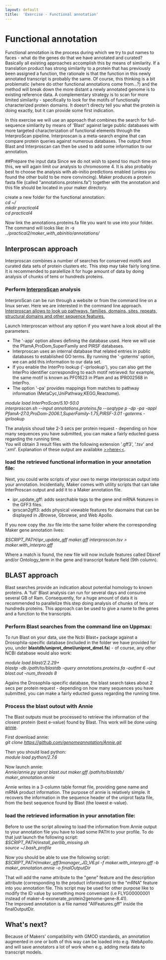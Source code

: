 ```yaml
---
layout: default
title:  'Exercise - Functional annotation'
---
```


# Functional annotation

Functional annotation is the process during which we try to put names to faces - what do the genes do that we have annotated and curated? Basically all existing approaches accomplish this by means of similarity. If a translation product has strong similarity to a protein that has previously been assigned a function, the rationale is that the function in this newly annotated transcript is probably the same. Of course, this thinking is a bit problematic (where do other functional annotations come from...?) and the method will break down the more distant a newly annotated genome is to existing reference data. A complementary strategy is to scan for more limited similarity - specifically to look for the motifs of functionally characterized protein domains. It doesn't directy tell you what the protein is doing exactly, but it can provide some first indication.

In this exercise we will use an approach that combines the search for full-sequence simliarity by means of 'Blast' against large public databases with more targeted characterization of functional elements through the InterproScan pipeline. Interproscan is a meta-search engine that can compare protein queries against numerous databases. The output from Blast and Interproscan can then be used to add some information to our annotation.

##Prepare the input data
Since we do not wish to spend too much time on this, we will again limit our analysis to chromosome 4. It is also probably best to choose the analysis with ab-initio predictions enabled (unless you found the other build to be more convincing). Maker produces a protein fasta file (called "annotations.proteins.fa") together with the annotation and this file should be located in your maker directory.

create a new folder for the functional annotation:  
*cd ~/*  
*mkdir practical4*  
*cd practical4*  

Now link the annotations.proteins.fa file you want to use into your folder. The command will looks like:
*ln -s ../practical2/maker_with_abinitio/annotations/*  

## Interproscan approach
 Interproscan combines a number of searches for conserved motifs and curated data sets of protein clusters etc. This step may take fairly long time. It is recommended to paralellize it for huge amount of data by doing analysis of chunks of tens or hundreds proteins.

### Perform [InterproScan](https://code.google.com/p/interproscan/wiki/DevDocIntroduction) analysis
InterproScan can be run through a website or from the command line on a linux server. Here we are interested in the command line approach.
<u>Interproscan allows to look up pathways, families, domains, sites, repeats, structural domains and other sequence features.</u>  

Launch Interproscan without any option if you want have a look about all the parameters.

- The '-app' option allows defining the database used. Here we will use the PfamA,ProDom,SuperFamily and PIRSF databases.  
- Interproscan uses an internal database that related entries in public databases to established GO terms. By running the '-goterms' option, we can add this information to our data set.
- If you enable the InterPro lookup ('-iprlookup'), you can also get the InterPro identifier corresponding to each motif retrieved: for example, the same motif is known as PF01623 in Pfam and as IPR002568 in InterPro. 
- The option '-pa' provides mappings from matches to pathway information (MetaCyc,UniPathway,KEGG,Reactome).

*module load InterProScan/5.10-50.0*  
*interproscan.sh --input annotations.proteins.fa --seqtype p -dp -pa -appl PfamA-27.0,ProDom-2006.1,SuperFamily-1.75,PIRSF-3.01 -goterms -iprlookup*

The analysis shoud take 2-3 secs per protein request - depending on how many sequences you have submitted, you can make a fairly educted guess regarding the running time.  
You will obtain 3 result files with the following extension '.gff3', '.tsv' and '.xml'. Explanation of these output are availabke [>>here<<](https://code.google.com/p/interproscan/wiki/OutputFormats).


### load the retrieved functional information in your annotation file:
Next, you could write scripts of your own to merge interproscan output into your annotation. Incidentially, Maker comes with utility scripts that can take InterProscan output and add it to a Maker annotation file.  

- ipr\_update\_gff: adds searchable tags to the gene and mRNA features in the GFF3 files.  
- iprscan2gff3: adds physical viewable features for daomains that can be displayed in JBrowse, Gbrowse, and Web Apollo.

If you now copy the .tsv file into the same folder where the corresponding Maker gene annotation lives:

*$SCRIPT\_PATH/ipr\_update\_gff maker.gff interproscan.tsv &gt; maker.with\_interpro.gff*

Where a match is found, the new file will now include features called Dbxref and/or Ontology_term in the gene and transcript feature field (9th column).


## BLAST approach
Blast searches provide an indication about potential homology to known proteins.
A 'full' Blast analysis can run for several days and consume several GB of Ram. Consequently, for a huge amount of data it is recommended to parallelize this step doing analysis of chunks of tens or hundreds proteins. This approach can be used to give a name to the genes and a function to the transcripts.

### Perform Blast searches from the command line on Uppmax:

To run Blast on your data, use the Ncbi Blast+ package against a Drosophila-specific database (included in the folder we have provided for you, under **blastdb/uniprot\_dmel/uniprot\_dmel.fa**) - of course, any other NCBI database would also work:

*module load blast/2.2.29+*  
*blastp -db /path/to/blastdb -query annotations.proteins.fa -outfmt 6 -out blast.out -num_threads 8*

Agains the Drosophila-specific database, the blast search takes about 2 secs per protein request - depending on how many sequences you have submitted, you can make a fairly educted guess regarding the running time.

### Process the blast outout with Annie
The Blast outputs must be processed to retrieve the information of the closest protein (best e-value) found by Blast. This work will be done using [annie](http://genomeannotation.github.io/Annie/).  

First download annie:  
*git clone https://github.com/genomeannotation/Annie.git*  

Then you should load python:  
*module load python/2.7.6*  

Now launch annie:  
*Annie/annie.py sprot blast.out maker.gff /path/to/blastdb/ maker\_annotation.annie*  

Annie writes in a 3-column table format file, providing gene name and mRNA product information. The purpose of annie is relatively simple. It recovers the information in the sequence header of the uniprot fasta file, from the best sequence found by Blast (the lowest e-value).

### load the retrieved information in your annotation file:  

Before to use the script allowing to load the information from Annie output to your annotation file you have to load some PATH to your profile. To do that just launch the following script:  
*$SCRIPT\_PATH/install\_perllib\_missing.sh*  
*source ~/.bash_profile*  

Now you should be able to use the following script:  
*$SCRIPT\_PATH/maker\_gff3manager\_JD\_V6.pl -f maker.with\_interpro.gff -b maker_annotation.annie -o finalOutputDir*  

That will add the name attribute to the "gene" feature and the description attribute (corresponding to the product information) to the "mRNA" feature into you annotation file. This script may be used for other purpose like to modify the ID value by something more conveniant (i.e FLYG00000001 instead of maker-4-exonerate_protein2genome-gene-8.41).  
The improved annotation is a file named "AllFeatures.gff" inside the finalOutputDir.



## What's next?

Because of Makers' compatibility with GMOD standards, an annotation augmented in one or both of this way can be loaded into e.g. WebApollo and will save annotators a lot of work when e.g. adding meta data to transcript models.

